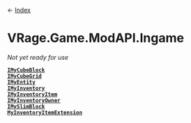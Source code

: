 ← [Index](Api-Index)
# VRage.Game.ModAPI.Ingame
_Not yet ready for use_

**[`IMyCubeBlock`](VRage.Game.ModAPI.Ingame.IMyCubeBlock)**  
**[`IMyCubeGrid`](VRage.Game.ModAPI.Ingame.IMyCubeGrid)**  
**[`IMyEntity`](VRage.Game.ModAPI.Ingame.IMyEntity)**  
**[`IMyInventory`](VRage.Game.ModAPI.Ingame.IMyInventory)**  
**[`IMyInventoryItem`](VRage.Game.ModAPI.Ingame.IMyInventoryItem)**  
**[`IMyInventoryOwner`](VRage.Game.ModAPI.Ingame.IMyInventoryOwner)**  
**[`IMySlimBlock`](VRage.Game.ModAPI.Ingame.IMySlimBlock)**  
**[`MyInventoryItemExtension`](VRage.Game.ModAPI.Ingame.MyInventoryItemExtension)**  
